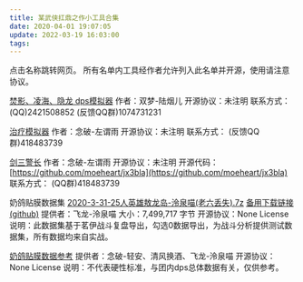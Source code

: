```yaml
---
title: 某武侠扛鼎之作小工具合集
date: 2020-04-01 19:07:05
update: 2022-03-19 16:03:00
tags:
---
```


点击名称跳转网页。
所有名单内工具经作者允许列入此名单并开源，使用请注意协议。

[焚影、凌海、隐龙 dps模拟器](http://119.23.107.237/fenying/calculate)
作者：双梦-陆烟儿
开源协议：未注明
联系方式：
(QQ)2421508852
(反馈QQ群)1074731231

[治疗模拟器](http://139.199.102.41/)
作者：念破-左谓雨
开源协议：未注明
联系方式：
(反馈QQ群)418483739

[剑三警长](https://github.com/moeheart/jx3bla)
作者：念破-左谓雨
开源协议：未注明
开源代码：[https://github.com/moeheart/jx3bla](https://github.com/moeheart/jx3bla)
联系方式：
(QQ群)418483739

奶鸽贴膜数据集
[2020-3-31-25人英雄敖龙岛-泠泉喵(老六丢失).7z](https://miao.ricardo2001zg.com/images/2020-3-31-25人英雄敖龙岛-泠泉喵(老六丢失).7z)
[备用下载链接(github)](https://raw.githubusercontent.com/Ricardo2001ZG/miao.ricardo2001zg.moe/master/2020-3-31-25%E4%BA%BA%E8%8B%B1%E9%9B%84%E6%95%96%E9%BE%99%E5%B2%9B-%E6%B3%A0%E6%B3%89%E5%96%B5(%E8%80%81%E5%85%AD%E4%B8%A2%E5%A4%B1).7z)
提供者：飞龙-泠泉喵
大小：7,499,717 字节
开源协议：None License
说明：此数据集基于茗伊战斗复盘导出，勾选0数据导出，为战斗分析提供测试数据集，所有数据均来自实战。

[奶鸽贴膜数据参考](https://miao.ricardo2001zg.com/2020/04/01/奶鸽贴膜数据参考)
提供者：念破-轻安、清风换酒、飞龙-泠泉喵
开源协议：None License
说明：不代表硬性标准，与团内dps总体数据有关，仅供参考。
